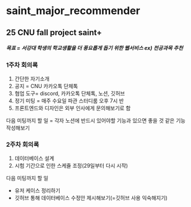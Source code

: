 # **saint\_major\_recommender**

## 25 CNU fall project saint+

##### 목표 = 서강대 학생의 학교생활을 더 풍요롭게 돕기 위한 웹서비스 ex) 전공과목 추천





### **1주차 회의록**

1. 간단한 자기소개
2. 공지 = CNU 카카오톡 단체톡
3. 협업 도구= discord, 카카오톡 단체톡, 노션, 깃허브
4. 정기 미팅 = 매주 수요일 파관 스터디룸 오후 7시 반
5. 프론트엔드와 디자인은 외부 인사에게 문의해보기로 함



다음 미팅까지 할 일 = 각자 노션에 반드시 있어야할 기능과 있으면 좋을 것 같은 기능 작성해보기



### **2주차 회의록**

1. 데이터베이스 설계
2. 시험 기간으로 인한 스케쥴 조정(29일부터 다시 시작)



다음 미팅까지 할 일 

* 유저 케이스 정리하기
* 깃허브 통해 데이터베이스 수정안 제시해보기(=깃허브 사용 익숙해지기)
